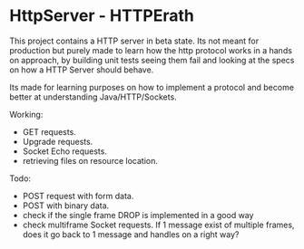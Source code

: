 # HttpServer - HTTPErath
This project contains a HTTP server in beta state.
Its not meant for production but purely made to learn how the http protocol works in a hands on approach, 
by building unit tests seeing them fail and looking at the specs on how a HTTP Server should behave.

Its made for learning purposes on how to implement a protocol and become better at understanding Java/HTTP/Sockets.

Working:
- GET requests.
- Upgrade requests.
- Socket Echo requests.
- retrieving files on resource location.

Todo:
- POST request with form data.
- POST with binary data.
- check if the single frame DROP is implemented in a good way
- check multiframe Socket requests. If 1 message exist of multiple frames, does it go back to 1 message and handles on a right way?
